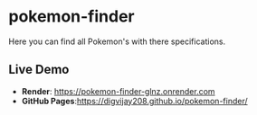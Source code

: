 # pokemon-finder

Here you can find all Pokemon's with there specifications.

## Live Demo
- **Render**: https://pokemon-finder-glnz.onrender.com
- **GitHub Pages**:https://digvijay208.github.io/pokemon-finder/
